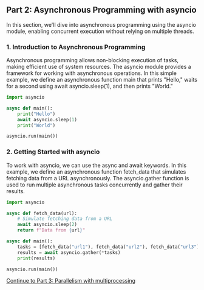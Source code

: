 ## Part 2: Asynchronous Programming with asyncio

In this section, we'll dive into asynchronous programming using the asyncio module, enabling concurrent execution without relying on multiple threads.

### 1. Introduction to Asynchronous Programming

Asynchronous programming allows non-blocking execution of tasks, making efficient use of system resources. The asyncio module provides a framework for working with asynchronous operations. In this simple example, we define an asynchronous function main that prints "Hello," waits for a second using await asyncio.sleep(1), and then prints "World."

```python
import asyncio

async def main():
    print("Hello")
    await asyncio.sleep(1)
    print("World")

asyncio.run(main())

```

### 2. Getting Started with asyncio

To work with asyncio, we can use the async and await keywords. In this example, we define an asynchronous function fetch_data that simulates fetching data from a URL asynchronously. The asyncio.gather function is used to run multiple asynchronous tasks concurrently and gather their results.

```python
import asyncio

async def fetch_data(url):
    # Simulate fetching data from a URL
    await asyncio.sleep(2)
    return f"Data from {url}"

async def main():
    tasks = [fetch_data("url1"), fetch_data("url2"), fetch_data("url3")]
    results = await asyncio.gather(*tasks)
    print(results)

asyncio.run(main())

```

[Continue to Part 3: Parallelism with multiprocessing](multiprocessing.md)